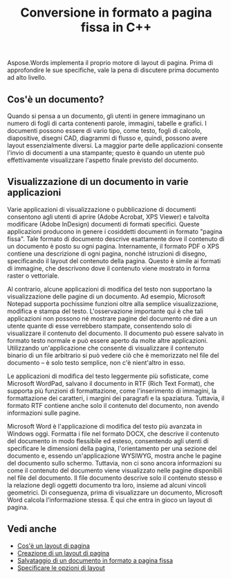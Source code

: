 ﻿---
title: Conversione in formato a pagina fissa in C++
second_title: Aspose.Words per C++
articleTitle: Conversione in formato a pagina fissa
linktitle: Conversione in formato a pagina fissa
description: "Salva i documenti nei formati PDF, XPS, HTML, XAML, PostScript e PCL."
type: docs
weight: 10
url: /it/cpp/converting-to-fixed-page-format/
---

Aspose.Words implementa il proprio motore di layout di pagina. Prima di approfondire le sue specifiche, vale la pena di discutere prima documento ad alto livello.

## Cos'è un documento?

Quando si pensa a un documento, gli utenti in genere immaginano un numero di fogli di carta contenenti parole, immagini, tabelle e grafici. I documenti possono essere di vario tipo, come testo, fogli di calcolo, diapositive, disegni CAD, diagrammi di flusso e, quindi, possono avere layout essenzialmente diversi. La maggior parte delle applicazioni consente l'invio di documenti a una stampante; questo è quando un utente può effettivamente visualizzare l'aspetto finale previsto del documento.

## Visualizzazione di un documento in varie applicazioni

Varie applicazioni di visualizzazione o pubblicazione di documenti consentono agli utenti di aprire (Adobe Acrobat, XPS Viewer) e talvolta modificare (Adobe InDesign) documenti di formati specifici. Queste applicazioni producono in genere i cosiddetti documenti in formato "pagina fissa". Tale formato di documento descrive esattamente dove il contenuto di un documento è posto su ogni pagina. Internamente, il formato PDF o XPS contiene una descrizione di ogni pagina, nonché istruzioni di disegno, specificando il layout del contenuto della pagina. Questo è simile ai formati di immagine, che descrivono dove il contenuto viene mostrato in forma raster o vettoriale.

Al contrario, alcune applicazioni di modifica del testo non supportano la visualizzazione delle pagine di un documento. Ad esempio, Microsoft Notepad supporta pochissime funzioni oltre alla semplice visualizzazione, modifica e stampa del testo. L'osservazione importante qui è che tali applicazioni non possono né mostrare pagine del documento né dire a un utente quante di esse verrebbero stampate, consentendo solo di visualizzare il contenuto del documento. Il documento può essere salvato in formato testo normale e può essere aperto da molte altre applicazioni. Utilizzando un'applicazione che consente di visualizzare il contenuto binario di un file arbitrario si può vedere ciò che è memorizzato nel file del documento – è solo testo semplice, non c'è nient'altro in esso.

Le applicazioni di modifica del testo leggermente più sofisticate, come Microsoft WordPad, salvano il documento in RTF (Rich Text Format), che supporta più funzioni di formattazione, come l'inserimento di immagini, la formattazione dei caratteri, i margini dei paragrafi e la spaziatura. Tuttavia, il formato RTF contiene anche solo il contenuto del documento, non avendo informazioni sulle pagine.

Microsoft Word è l'applicazione di modifica del testo più avanzata in Windows oggi. Formatta i file nel formato DOCX, che descrive il contenuto del documento in modo flessibile ed esteso, consentendo agli utenti di specificare le dimensioni della pagina, l'orientamento per una sezione del documento e, essendo un'applicazione WYSIWYG, mostra anche le pagine del documento sullo schermo. Tuttavia, non ci sono ancora informazioni su come il contenuto del documento viene visualizzato nelle pagine disponibili nel file del documento. Il file documento descrive solo il contenuto stesso e la relazione degli oggetti documento tra loro, insieme ad alcuni vincoli geometrici. Di conseguenza, prima di visualizzare un documento, Microsoft Word calcola l'informazione stessa. È qui che entra in gioco un layout di pagina.

## Vedi anche

* [Cos'è un layout di pagina](/words/cpp/what-is-a-page-layout/)
* [Creazione di un layout di pagina](/words/cpp/creating-a-page-layout/)
* [Salvataggio di un documento in formato a pagina fissa](/words/cpp/saving-a-document-to-fixed-page-format/)
* [Specificare le opzioni di layout](/words/cpp/specify-layout-options/)